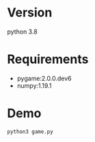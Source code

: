 # Version
python 3.8

# Requirements
* pygame:2.0.0.dev6
* numpy:1.19.1

# Demo
```bash
python3 game.py
```
